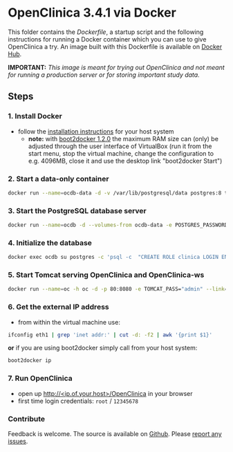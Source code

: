 OpenClinica 3.4.1 via Docker
============================

This folder contains the *Dockerfile*, a startup script and the following instructions for running a Docker container  which you can use to give OpenClinica a try. An image built with this Dockerfile is available on [Docker Hub](https://registry.hub.docker.com/u/piegsaj/openclinica/).

**IMPORTANT:** *This image is meant for trying out OpenClinica and not meant for running a production server or for storing important study data.*

Steps
-----

### 1. Install Docker

* follow the [installation instructions](http://docs.docker.com/installation/) for your host system
    * **note:** with [boot2docker 1.2.0](https://github.com/boot2docker/boot2docker) the maximum RAM size can (only) be adjusted through the user interface of VirtualBox (run it from the start menu, stop the virtual machine, change the configuration to e.g. 4096MB, close it and use the desktop link "boot2docker Start")

### 2. Start a data-only container

```sh
docker run --name=ocdb-data -d -v /var/lib/postgresql/data postgres:8 true
```

### 3. Start the PostgreSQL database server

```sh
docker run --name=ocdb -d --volumes-from ocdb-data -e POSTGRES_PASSWORD=postgres123 postgres:8
```

### 4. Initialize the database

```sh
docker exec ocdb su postgres -c 'psql -c  "CREATE ROLE clinica LOGIN ENCRYPTED PASSWORD '\''clinica'\'' SUPERUSER NOINHERIT NOCREATEDB NOCREATEROLE" && psql -c "CREATE DATABASE openclinica WITH ENCODING='\''UTF8'\'' OWNER=clinica" && psql -c "CREATE DATABASE \"openclinica-ws\" WITH ENCODING='\''UTF8'\'' OWNER=clinica" && echo "host all  clinica    0.0.0.0/0  md5" >> $PGDATA/pg_hba.conf && /usr/lib/postgresql/$PG_MAJOR/bin/pg_ctl reload -D $PGDATA'
```

### 5. Start Tomcat serving OpenClinica and OpenClinica-ws

```sh
docker run --name=oc -h oc -d -p 80:8080 -e TOMCAT_PASS="admin" --link=ocdb:ocdb piegsaj/openclinica
```

### 6. Get the external IP address

* from within the virtual machine use:

```sh
ifconfig eth1 | grep 'inet addr:' | cut -d: -f2 | awk '{print $1}'
```

**or** if you are using boot2docker simply call from your host system:

```sh
boot2docker ip
```


### 7. Run OpenClinica

* open up [http://&lt;ip.of.your.host&gt;/OpenClinica](http://<ip.of.your.host>/OpenClinica) in your browser
* first time login credentials: `root` / `12345678`

### Contribute

Feedback is welcome. The source is available on [Github](https://github.com/JensPiegsa/WildFly/). Please [report any issues](https://github.com/JensPiegsa/WildFly/issues).


